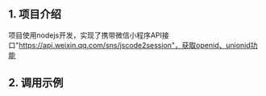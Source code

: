## 1. 项目介绍
  项目使用nodejs开发，实现了携带微信小程序API接口"https://api.weixin.qq.com/sns/jscode2session"，获取openid、unionid功能
## 2. 调用示例
  
